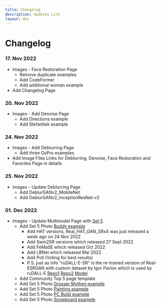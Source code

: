 ```yaml
---
title: Changelog
description: Updates List
layout: doc
---
```

# Changelog

### 17. Nov 2022
- Images - Face Restoration Page
  - Remove duplicate examples
  - Add CodeFormer
  - Add additional woman example  
- Add Changelog Page

### 20. Nov 2022
- Images - Add Denoise Page
  - Add Directions example
  - Add Stefantiek example

### 24. Nov 2022
- Images - Add Deblurring Page
  - Add three GoPro examples
- Add Image Files Links for Deblurring, Denoise, Face Restoration and Favorites Page in details

### 25. Nov 2022
- Images - Update Deblurring Page
  - Add DeblurGANv2_MobileNet
  - Add DeblurGANv2_InceptionResNet-v2

### 01. Dec 2022
- Images - Update Multimodel Page with [Set 5](multimodels.md#set-5)
  - Add Set 5 Photo [Buddy example](multimodels.md#buddy-2)
    - Add HAT versions, Real_HAT_GAN_SRx4 was just released a week ago on 24 Nov 2022  
    - Add Swin2SR versions which released 27 Sept 2022
    - Add FeMaSE which released Oct 2022
    - Add LBNet which released Mai 2022
    - Add Poll (Voting for best results)
    - P.S. just as info "ruDALL-E-SR" is the re-trained version of Real-ESRGAN with custom dataset by Igor Pavlov which is used by ruDALL-E [Repo1](https://github.com/chenxwh/rudalle-sr) [Repo2](https://github.com/ai-forever/Real-ESRGAN) [Model](https://drive.google.com/drive/folders/16PlVKhTNkSyWFx52RPb2hXPIQveNGbxS)
  - Add Community Top 5 page template
  - Add Set 5 Photo [Grosser Mythen example](multimodels.md#grosser-mythen)
  - Add Set 5 Photo [Painting example](multimodels.md#painting-1)
  - Add Set 5 Photo [PC Build example](multimodels.md#pc-build-1)
  - Add Set 5 Photo [Snowboard example](multimodels.md#snowboard)